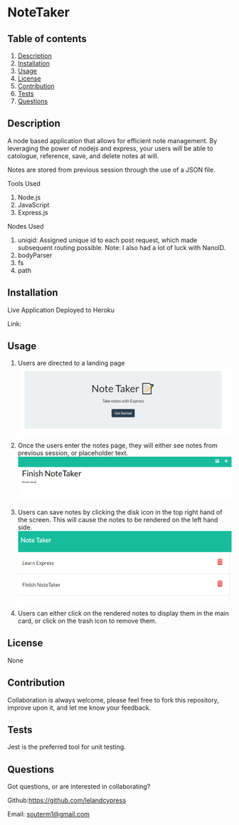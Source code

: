 # NoteTaker

## Table of contents

1. [Description](#Description)
2. [Installation](#Instructions)
3. [Usage](#Usage)
4. [License](#License)
5. [Contribution](#Contribution)
6. [Tests](#Tests)
7. [Questions](#Questions)

## Description

A node based application that allows for efficient note management. By leveraging the power of nodejs and express, your users will be able to catologue, reference, save, and delete notes at will.

Notes are stored from previous session through the use of a JSON file.

Tools Used

1. Node.js
2. JavaScript
3. Express.js

Nodes Used

1. uniqid: Assigned unique id to each post request, which made subsequent routing possible. Note: I also had a lot of luck with NanoID.
2. bodyParser
3. fs
4. path

## Installation

Live Application Deployed to Heroku

Link:

## Usage

1. Users are directed to a landing page
   ![Landing Page](public/assets/landing_page.PNG)

2. Once the users enter the notes page, they will either see notes from previous session, or placeholder text.
   ![Notes Page](public/assets/Note_Entry.PNG)

3. Users can save notes by clicking the disk icon in the top right hand of the screen. This will cause the notes to be rendered on the left hand side.
   ![Notes Page](public/assets/Saved_Notes.PNG)

4. Users can either click on the rendered notes to display them in the main card, or click on the trash icon to remove them.

## License

None

## Contribution

Collaboration is always welcome, please feel free to fork this repository, improve upon it, and let me know your feedback.

## Tests

Jest is the preferred tool for unit testing.

## Questions

Got questions, or are interested in collaborating?

Github:https://github.com/lelandcypress

Email: souterm1@gmail.com
